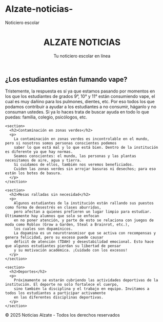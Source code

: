 # Alzate-noticias-
Noticiero escolar 
<!DOCTYPE html>
<html lang="es">
<head>
  <meta charset="UTF-8">
  <meta name="viewport" content="width=device-width, initial-scale=1.0">
  
  
    
  
</head>
<body>
  <header>
    <h1>ALZATE NOTICIAS</h1>
    <p>Tu noticiero escolar en línea</p>
  </header>

  <main>
    <section>
      <h2>¿Los estudiantes están fumando vape?</h2>
      <p>
        Tristemente, la respuesta es sí ya que estamos pasando por momentos en los que los estudiantes 
        de grados 9°, 10° y 11° están consumiendo vape, el cual es muy dañino para los pulmones, dientes, etc. 
        Por eso todos los que podamos contribuir a ayudar a los estudiantes a no consumir, háganlo y no consuman ustedes. 
        Si ya lo haces trata de buscar ayuda en todo lo que puedas: familia, colegio, psicólogos, etc.
      </p>
    </section>

    <section>
      <h2>Contaminación en zonas verdes</h2>
      <p>
        La contaminación en zonas verdes es incontrolable en el mundo, pero si nosotros somos personas conscientes podemos 
        saber lo que está mal y lo que está bien. Dentro de la institución es diferente ya que hay normas. 
        Seamos conscientes: el mundo, las personas y las plantas necesitamos de aire, agua y tierra. 
        Si cuidamos de ellos, también nos veremos beneficiados.  
        Cuiden las zonas verdes sin arrojar basuras ni desechos; para eso están los botes de basura.
      </p>
    </section>

    <section>
      <h2>Mesas ralladas sin necesidad</h2>
      <p>
        Algunos estudiantes de la institución están rallando sus puestos como forma de desestrés en clases aburridas, 
        pero afectan a quienes prefieren un lugar limpio para estudiar. Últimamente hay alumnos que solo se enfocan 
        en no poner atención, y parte de esto se relaciona con juegos de moda como Roblox (Grow a Garden, Steal a Brainrot, etc.), 
        los cuales son dopamínicos.  
        La dopamina es un neurotransmisor que se activa con recompensas y genera felicidad, pero su exceso puede causar 
        déficit de atención (TDAH) y desestabilidad emocional. Esto hace que algunos estudiantes pierdan su libertad de pensar 
        y su motivación académica. ¡Cuidado con los excesos!
      </p>
    </section>

    <section>
      <h2>Deportes</h2>
      <p>
        Próximamente se estarán cubriendo las actividades deportivas de la institución. El deporte no solo fortalece el cuerpo, 
        sino también la disciplina y el trabajo en equipo. Invitamos a todos los estudiantes a participar activamente 
        en las diferentes disciplinas deportivas.
      </p>
    </section>
  </main>

  <footer>
    &copy; 2025 Noticias Alzate - Todos los derechos reservados
  </footer>
</body>
</html>